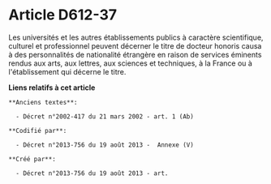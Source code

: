 # Article D612-37

Les universités et les autres établissements publics à caractère scientifique, culturel et professionnel peuvent décerner le
titre de docteur honoris causa à des personnalités de nationalité étrangère en raison de services éminents rendus aux arts,
aux lettres, aux sciences et techniques, à la France ou à l'établissement qui décerne le titre.

**Liens relatifs à cet article**

	**Anciens textes**:

	  - Décret n°2002-417 du 21 mars 2002 - art. 1 (Ab)

	**Codifié par**:

	  - Décret n°2013-756 du 19 août 2013 -  Annexe (V)

	**Créé par**:

	  - Décret n°2013-756 du 19 août 2013 - art.
